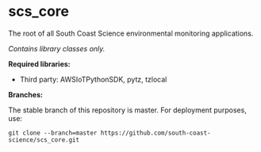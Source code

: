 # scs_core
The root of all South Coast Science environmental monitoring applications.

_Contains library classes only._


**Required libraries:** 

* Third party: AWSIoTPythonSDK, pytz, tzlocal


**Branches:**

The stable branch of this repository is master. For deployment purposes, use:

    git clone --branch=master https://github.com/south-coast-science/scs_core.git
